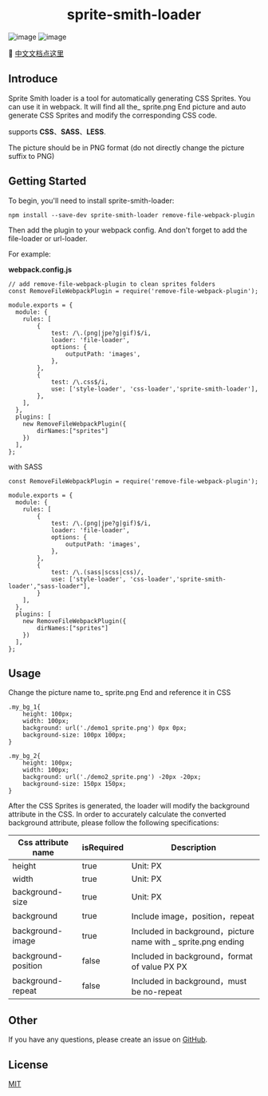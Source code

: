 <h1 align="center">sprite-smith-loader</h1>


![image](https://img.shields.io/badge/license-MIT-green) 
![image](https://img.shields.io/badge/webpack-%5E4.0.0-blue)

:rocket: [中文文档点这里](https://github.com/sunft1996/sprite-smith-loader/blob/master/README.CN.md/)

## Introduce
Sprite Smith loader is a tool for automatically generating CSS Sprites. You can use it in webpack. It will find all the_ sprite.png End picture and auto generate CSS Sprites and modify the corresponding CSS code.

supports **CSS**、**SASS**、**LESS**.

The picture should be in PNG format (do not directly change the picture suffix to PNG)
## Getting Started
To begin, you'll need to install sprite-smith-loader:

```
npm install --save-dev sprite-smith-loader remove-file-webpack-plugin
```
Then add the plugin to your webpack config. And don't forget to add the file-loader or url-loader. 

For example:

**webpack.config.js**

```
// add remove-file-webpack-plugin to clean sprites folders
const RemoveFileWebpackPlugin = require('remove-file-webpack-plugin'); 

module.exports = {
  module: {
    rules: [
        {
            test: /\.(png|jpe?g|gif)$/i,
            loader: 'file-loader',
            options: {
                outputPath: 'images',
            },
        },
        {
            test: /\.css$/i,
            use: ['style-loader', 'css-loader','sprite-smith-loader'],
        },
    ],
  },
  plugins: [
    new RemoveFileWebpackPlugin({
        dirNames:["sprites"]
    })
  ],
};
```
with SASS 

```
const RemoveFileWebpackPlugin = require('remove-file-webpack-plugin'); 

module.exports = {
  module: {
    rules: [
        {
            test: /\.(png|jpe?g|gif)$/i,
            loader: 'file-loader',
            options: {
                outputPath: 'images',
            },
        },
        {
            test: /\.(sass|scss|css)/,
            use: ['style-loader', 'css-loader','sprite-smith-loader',"sass-loader"],
        }
    ],
  },
  plugins: [
    new RemoveFileWebpackPlugin({
        dirNames:["sprites"]
    })
  ],
};

```

## Usage
Change the picture name to_ sprite.png  End and reference it in CSS
```
.my_bg_1{
    height: 100px;
    width: 100px;
    background: url('./demo1_sprite.png') 0px 0px;
    background-size: 100px 100px;
}

.my_bg_2{
    height: 100px;
    width: 100px;
    background: url('./demo2_sprite.png') -20px -20px;
    background-size: 150px 150px;
}
```
After the CSS Sprites is generated, the loader will modify the background attribute in the CSS. In order to accurately calculate the converted background attribute, please follow the following specifications:

Css attribute name | isRequired | Description
---|---|---
height | true| Unit: PX
width | true| Unit: PX
background-size | true| Unit: PX
background | true| Include image，position，repeat
background-image | true| Included in background，picture name with _ sprite.png ending
background-position | false| Included in background，format of value PX PX
background-repeat | false| Included in background，must be no-repeat

## Other
If you have any questions, please create an issue on [GitHub](https://github.com/sunft1996/sprite-smith-loader/).

## License

[MIT](https://github.com/sunft1996/sprite-smith-loader/blob/master/LICENSE)